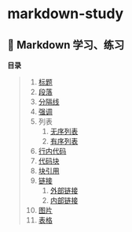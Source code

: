 # markdown-study
:lion: Markdown 学习、练习
---
**目录**
> 1. [标题](./docs/headline.md "点击进入标题页")
> 2. [段落](./docs/paragraph.md)
> 3. [分隔线](./docs/line_between.md)
> 4. [强调](./docs/emphasize.md)
> 5. 列表
>    1. [无序列表](./docs/unordered_list.md)
>    2. [有序列表](./docs/ordered_list.md)
> 5. [行内代码](./docs/line_code.md)
> 5. [代码块](./docs/code_block.md)
> 6. [块引用](./docs/cite_block.md)
> 6. [链接](./docs/link.md)
>    1. [外部链接](./docs/link.md#外部链接)
>    2. [内部链接](./docs/link.md#内部链接)
> 7. [图片](./docs/image.md)
> 8. [表格]()
